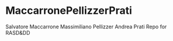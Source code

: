 # MaccarronePellizzerPrati
Salvatore Maccarrone
Massimiliano Pellizzer
Andrea Prati
Repo for RASD&amp;DD
